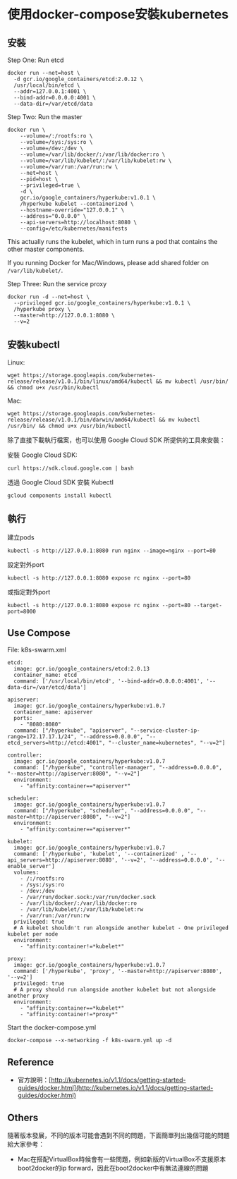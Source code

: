 # 使用docker-compose安裝kubernetes

## 安裝

Step One: Run etcd

```text
docker run --net=host \
  -d gcr.io/google_containers/etcd:2.0.12 \
  /usr/local/bin/etcd \
  --addr=127.0.0.1:4001 \
  --bind-addr=0.0.0.0:4001 \
  --data-dir=/var/etcd/data
```

Step Two: Run the master

```text
docker run \
    --volume=/:/rootfs:ro \
    --volume=/sys:/sys:ro \
    --volume=/dev:/dev \
    --volume=/var/lib/docker/:/var/lib/docker:ro \
    --volume=/var/lib/kubelet/:/var/lib/kubelet:rw \
    --volume=/var/run:/var/run:rw \
    --net=host \
    --pid=host \
    --privileged=true \
    -d \
    gcr.io/google_containers/hyperkube:v1.0.1 \
    /hyperkube kubelet --containerized \
    --hostname-override="127.0.0.1" \
    --address="0.0.0.0" \
    --api-servers=http://localhost:8080 \
    --config=/etc/kubernetes/manifests
```

This actually runs the kubelet, which in turn runs a pod that contains the other master components.

If you running Docker for Mac/Windows, please add shared folder on `/var/lib/kubelet/`.

Step Three: Run the service proxy

```text
docker run -d --net=host \
  --privileged gcr.io/google_containers/hyperkube:v1.0.1 \
  /hyperkube proxy \
  --master=http://127.0.0.1:8080 \
  --v=2
```

## 安裝kubectl

Linux:

```text
wget https://storage.googleapis.com/kubernetes-release/release/v1.0.1/bin/linux/amd64/kubectl && mv kubectl /usr/bin/ && chmod u+x /usr/bin/kubectl
```

Mac:

```text
wget https://storage.googleapis.com/kubernetes-release/release/v1.0.1/bin/darwin/amd64/kubectl && mv kubectl /usr/bin/ && chmod u+x /usr/bin/kubectl
```

除了直接下載執行檔案，也可以使用 Google Cloud SDK 所提供的工具來安裝：

安裝 Google Cloud SDK:

```text
curl https://sdk.cloud.google.com | bash
```

透過 Google Cloud SDK 安裝 Kubectl

```text
gcloud components install kubectl
```

## 執行

建立pods

```text
kubectl -s http://127.0.0.1:8080 run nginx --image=nginx --port=80
```

設定對外port

```text
kubectl -s http://127.0.0.1:8080 expose rc nginx --port=80
```

或指定對外port

```text
kubectl -s http://127.0.0.1:8080 expose rc nginx --port=80 --target-port=8000
```

## Use Compose

File: k8s-swarm.xml

```text
etcd:
  image: gcr.io/google_containers/etcd:2.0.13
  container_name: etcd
  command: ['/usr/local/bin/etcd', '--bind-addr=0.0.0.0:4001', '--data-dir=/var/etcd/data']

apiserver:
  image: gcr.io/google_containers/hyperkube:v1.0.7
  container_name: apiserver
  ports:
    - "8080:8080"
  command: ["/hyperkube", "apiserver", "--service-cluster-ip-range=172.17.17.1/24", "--address=0.0.0.0", "--etcd_servers=http://etcd:4001", "--cluster_name=kubernetes", "--v=2"]

controller:
  image: gcr.io/google_containers/hyperkube:v1.0.7
  command: ["/hyperkube", "controller-manager", "--address=0.0.0.0", "--master=http://apiserver:8080", "--v=2"]
  environment:
    - "affinity:container==*apiserver*"

scheduler:
  image: gcr.io/google_containers/hyperkube:v1.0.7
  command: ["/hyperkube", "scheduler", "--address=0.0.0.0", "--master=http://apiserver:8080", "--v=2"]
  environment:
    - "affinity:container==*apiserver*"

kubelet:
  image: gcr.io/google_containers/hyperkube:v1.0.7
  command: ['/hyperkube', 'kubelet', '--containerized' , '--api_servers=http://apiserver:8080', '--v=2', '--address=0.0.0.0', '--enable_server']
  volumes:
    - /:/rootfs:ro
    - /sys:/sys:ro
    - /dev:/dev
    - /var/run/docker.sock:/var/run/docker.sock
    - /var/lib/docker/:/var/lib/docker:ro
    - /var/lib/kubelet/:/var/lib/kubelet:rw
    - /var/run:/var/run:rw
  privileged: true
  # A kubelet shouldn't run alongside another kubelet - One privileged kubelet per node
  environment:
    - "affinity:container!=*kubelet*"

proxy:
  image: gcr.io/google_containers/hyperkube:v1.0.7
  command: ['/hyperkube', 'proxy', '--master=http://apiserver:8080', '--v=2']
  privileged: true
  # A proxy should run alongside another kubelet but not alongside another proxy
  environment:
    - "affinity:container==*kubelet*"
    - "affinity:container!=*proxy*"
```

Start the docker-compose.yml

```text
docker-compose --x-networking -f k8s-swarm.yml up -d
```

## Reference

* 官方說明：[http://kubernetes.io/v1.1/docs/getting-started-guides/docker.html](http://kubernetes.io/v1.1/docs/getting-started-guides/docker.html)

## Others

隨著版本發展，不同的版本可能會遇到不同的問題，下面簡單列出幾個可能的問題給大家參考：

* Mac在搭配VirtualBox時候會有一些問題，例如新版的VirtualBox不支援原本boot2docker的ip forward，因此在boot2docker中有無法連線的問題

